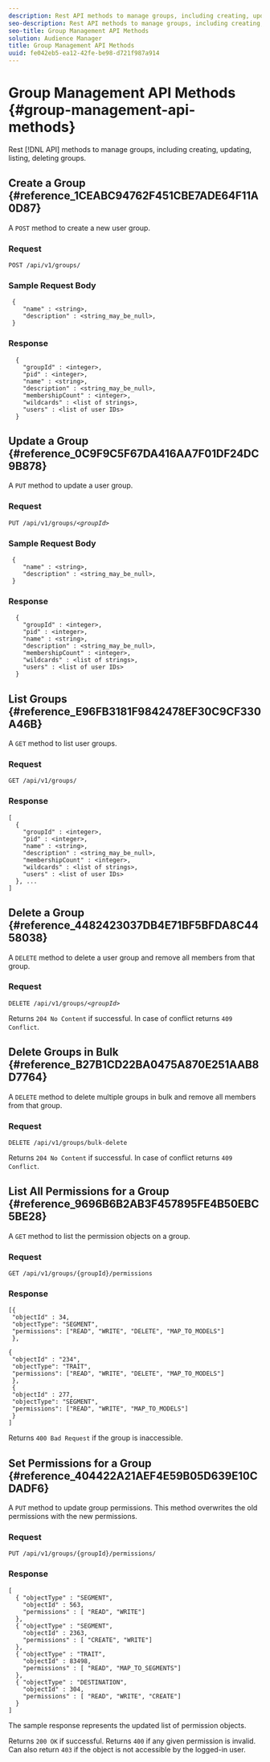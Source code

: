 ```yaml
---
description: Rest API methods to manage groups, including creating, updating, listing, deleting groups.
seo-description: Rest API methods to manage groups, including creating, updating, listing, deleting groups.
seo-title: Group Management API Methods
solution: Audience Manager
title: Group Management API Methods
uuid: fe042eb5-ea12-42fe-be98-d721f987a914
---
```


# Group Management API Methods {#group-management-api-methods}

Rest [!DNL API] methods to manage groups, including creating, updating, listing, deleting groups.

<!-- c_rest_api_user_man_group.xml -->

## Create a Group {#reference_1CEABC94762F451CBE7ADE64F11A0D87}

A `POST` method to create a new user group.

<!-- r_rest_api_group_create.xml -->

### Request

`POST /api/v1/groups/`

### Sample Request Body

```
 {
    "name" : <string>,
    "description" : <string_may_be_null>,
 }
```

### Response

```
  {
    "groupId" : <integer>,
    "pid" : <integer>,
    "name" : <string>,
    "description" : <string_may_be_null>,
    "membershipCount" : <integer>,
    "wildcards" : <list of strings>,
    "users" : <list of user IDs>
  }
```

## Update a Group {#reference_0C9F9C5F67DA416AA7F01DF24DC9B878}

A `PUT` method to update a user group.

<!--
r_rest_api_group_update.xml
-->

### Request

`PUT /api/v1/groups/`*`<groupId>`*

### Sample Request Body

```
 {
    "name" : <string>,
    "description" : <string_may_be_null>,
 }
```

### Response

```
  {
    "groupId" : <integer>,
    "pid" : <integer>,
    "name" : <string>,
    "description" : <string_may_be_null>,
    "membershipCount" : <integer>,
    "wildcards" : <list of strings>,
    "users" : <list of user IDs>
  }
```

## List Groups {#reference_E96FB3181F9842478EF30C9CF330A46B}

A `GET` method to list user groups.

<!--
r_rest_api_group_list.xml
-->

### Request

`GET /api/v1/groups/`

### Response

```
[
  { 
    "groupId" : <integer>,
    "pid" : <integer>,
    "name" : <string>,
    "description" : <string_may_be_null>,
    "membershipCount" : <integer>,
    "wildcards" : <list of strings>,
    "users" : <list of user IDs>
  }, ...
]
```

## Delete a Group {#reference_4482423037DB4E71BF5BFDA8C4458038}

A `DELETE` method to delete a user group and remove all members from that group.

<!-- r_rest_api_group_delete.xml -->

### Request

`DELETE /api/v1/groups/`*`<groupId>`*

Returns `204 No Content` if successful. In case of conflict returns `409 Conflict`.

## Delete Groups in Bulk {#reference_B27B1CD22BA0475A870E251AAB8D7764}

A `DELETE` method to delete multiple groups in bulk and remove all members from that group.

<!-- r_rest_api_group_delete_bulk.xml -->

### Request

`DELETE /api/v1/groups/bulk-delete`

Returns `204 No Content` if successful. In case of conflict returns `409 Conflict`.

## List All Permissions for a Group {#reference_9696B6B2AB3F457895FE4B50EBC5BE28}

A `GET` method to list the permission objects on a group.

<!-- r_rest_api_perm_list_group.xml -->

### Request

`GET /api/v1/groups/{groupId}/permissions`

### Response

```
[{
 "objectId" : 34,
 "objectType": "SEGMENT",
 "permissions": ["READ", "WRITE", "DELETE", "MAP_TO_MODELS"]
 },

{
 "objectId" : "234",
 "objectType": "TRAIT",
 "permissions": ["READ", "WRITE", "DELETE", "MAP_TO_MODELS"]
 },
 {
 "objectId" : 277,
 "objectType": "SEGMENT",
 "permissions": ["READ", "WRITE", "MAP_TO_MODELS"]
 }
]
```

Returns `400 Bad Request` if the group is inaccessible. 

## Set Permissions for a Group {#reference_404422A21AEF4E59B05D639E10CDADF6}

A `PUT` method to update group permissions. This method overwrites the old permissions with the new permissions.

<!-- r_rest_api_perm_set.xml -->

### Request

`PUT /api/v1/groups/{groupId}/permissions/`

### Response

```
[ 
  { "objectType" : "SEGMENT",
    "objectId" : 563,
    "permissions" : [ "READ", "WRITE"]
  },
  { "objectType" : "SEGMENT",
    "objectId" : 2363,
    "permissions" : [ "CREATE", "WRITE"]
  },
  { "objectType" : "TRAIT",
    "objectId" : 83498,
    "permissions" : [ "READ", "MAP_TO_SEGMENTS"]
  },
  { "objectType" : "DESTINATION",
    "objectId" : 304,
    "permissions" : [ "READ", "WRITE", "CREATE"]
  }
]
```

The sample response represents the updated list of permission objects.

Returns `200 OK` if successful. Returns `400` if any given permission is invalid. Can also return `403` if the object is not accessible by the logged-in user.